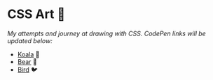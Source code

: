 # CSS Art 🎨 #

*My attempts and journey at drawing with CSS. CodePen links will be updated below:*

* [Koala](https://codepen.io/aradevich/pen/bGwGPve) 🐨
* [Bear](https://codepen.io/aradevich/pen/oNzNKWX) 🐻
* [Bird](https://codepen.io/aradevich/pen/LYRELrM) 🐦
